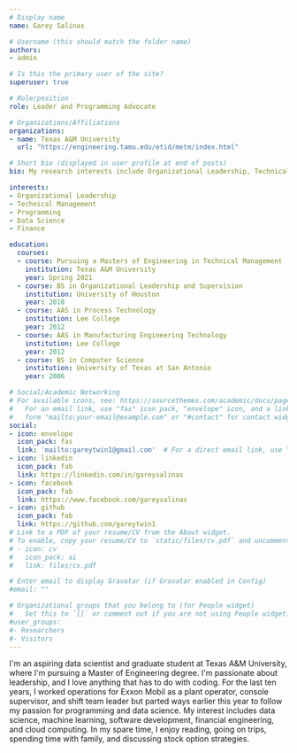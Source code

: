```yaml
---
# Display name
name: Garey Salinas 

# Username (this should match the folder name)
authors:
- admin

# Is this the primary user of the site?
superuser: true

# Role/position
role: Leader and Programming Advocate

# Organizations/Affiliations
organizations:
- name: Texas A&M University
  url: "https://engineering.tamu.edu/etid/metm/index.html"

# Short bio (displayed in user profile at end of posts)
bio: My research interests include Organizational Leadership, Technical Management and Data Science.

interests:
- Organizational Leadership
- Technical Management
- Programming
- Data Science
- Finance

education:
  courses:
  - course: Pursuing a Masters of Engineering in Technical Management
    institution: Texas A&M University 
    year: Spring 2021
  - course: BS in Organizational Leadership and Supervision
    institution: University of Houston
    year: 2018
  - course: AAS in Process Technology
    institution: Lee College
    year: 2012
  - course: AAS in Manufacturing Engineering Technology
    institution: Lee College
    year: 2012
  - course: BS in Computer Science
    institution: University of Texas at San Antonio
    year: 2006

# Social/Academic Networking
# For available icons, see: https://sourcethemes.com/academic/docs/page-builder/#icons
#   For an email link, use "fas" icon pack, "envelope" icon, and a link in the
#   form "mailto:your-email@example.com" or "#contact" for contact widget.
social:
- icon: envelope
  icon_pack: fas
  link: 'mailto:gareytwin1@gmail.com'  # For a direct email link, use "mailto:test@example.org".
- icon: linkedin 
  icon_pack: fab
  link: https://linkedin.com/in/gareysalinas
- icon: facebook 
  icon_pack: fab
  link: https://www.facebook.com/gareysalinas
- icon: github
  icon_pack: fab
  link: https://github.com/gareytwin1
# Link to a PDF of your resume/CV from the About widget.
# To enable, copy your resume/CV to `static/files/cv.pdf` and uncomment the lines below.
# - icon: cv
#   icon_pack: ai
#   link: files/cv.pdf

# Enter email to display Gravatar (if Gravatar enabled in Config)
#email: ""

# Organizational groups that you belong to (for People widget)
#   Set this to `[]` or comment out if you are not using People widget.
#user_groups:
#- Researchers
#- Visitors
---
```


I'm an aspiring data scientist and graduate student at Texas A&M University, where I'm pursuing a Master of Engineering degree. I'm passionate about leadership, and I love anything that has to do with coding. For the last ten years, I worked operations for Exxon Mobil as a plant operator, console supervisor, and shift team leader but parted ways earlier this year to follow my passion for programming and data science. My interest includes data science, machine learning, software development, financial engineering, and cloud computing. In my spare time, I enjoy reading, going on trips, spending time with family, and discussing stock option strategies.
